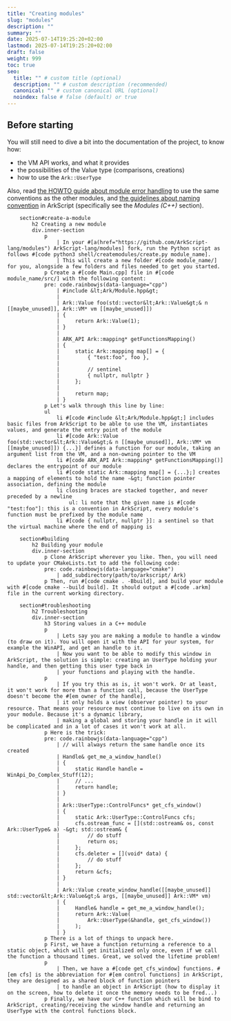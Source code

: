 ```yaml
---
title: "Creating modules"
slug: "modules"
description: ""
summary: ""
date: 2025-07-14T19:25:20+02:00
lastmod: 2025-07-14T19:25:20+02:00
draft: false
weight: 999
toc: true
seo:
  title: "" # custom title (optional)
  description: "" # custom description (recommended)
  canonical: "" # custom canonical URL (optional)
  noindex: false # false (default) or true
---
```


## Before starting

You will still need to dive a bit into the documentation of the project, to know how:
- the VM API works, and what it provides
- the possibilities of the Value type (comparisons, creations)
- how to use the `Ark::UserType`

Also, read [the HOWTO guide about module error handling](/docs/reference/module_error_handling) to use the same conventions as the other modules, and [the guidelines about naming convention](/docs/guides/naming) in ArkScript (specifically see the *Modules (C++)* section).

        section#create-a-module
            h2 Creating a new module
            div.inner-section
                p
                    | In your #[a(href="https://github.com/ArkScript-lang/modules") ArkScript-lang/modules] fork, run the Python script as follows #[code python3 shell/createmodules/create.py module_name].
                    | This will create a new folder #[code module_name/] for you, alongside a few folders and files needed to get you started.
                p Create a #[code Main.cpp] file in #[code module_name/src/] with the following content:
                pre: code.rainbowjs(data-language="cpp")
                    | #include &lt;Ark/Module.hpp&gt;
                    | 
                    | Ark::Value foo(std::vector&lt;Ark::Value&gt;& n [[maybe_unused]], Ark::VM* vm [[maybe_unused]])
                    | {
                    |     return Ark::Value(1);
                    | }
                    | 
                    | ARK_API Ark::mapping* getFunctionsMapping()
                    | {
                    |     static Ark::mapping map[] = {
                    |         { "test:foo", foo },
                    | 
                    |         // sentinel
                    |         { nullptr, nullptr }
                    |     };
                    | 
                    |     return map;
                    | }
                p Let's walk through this line by line:
                ul
                    li #[code #include &lt;Ark/Module.hpp&gt;] includes basic files from ArkScript to be able to use the VM, instantiates values, and generate the entry point of the module
                    li #[code Ark::Value foo(std::vector&lt;Ark::Value&gt;& n [[maybe_unused]], Ark::VM* vm [[maybe_unused]]) {...}] defines a function for our module, taking an argument list from the VM, and a non-owning pointer to the VM
                    li #[code ARK_API Ark::mapping* getFunctionsMapping()] declares the entrypoint of our module
                    li #[code static Ark::mapping map[] = {...};] creates a mapping of elements to hold the name -&gt; function pointer association, defining the module
                    li closing braces are stacked together, and never preceded by a newline
                        ul: li note that the given name is #[code "test:foo"]: this is a convention in ArkScript, every module's function must be prefixed by the module name
                    li #[code { nullptr, nullptr }]: a sentinel so that the virtual machine where the end of mapping is

        section#building
            h2 Building your module
            div.inner-section
                p Clone ArkScript wherever you like. Then, you will need to update your CMakeLists.txt to add the following code:
                pre: code.rainbowjs(data-language="cmake")
                    | add_subdirectory(path/to/arkscript/ Ark)
                p Then, run #[code cmake . -Bbuild], and build your module with #[code cmake --build build]. It should output a #[code .arkm] file in the current working directory.

        section#troubleshooting
            h2 Troubleshooting
            div.inner-section
                h3 Storing values in a C++ module
                p
                    | Lets say you are making a module to handle a window (to draw on it). You will open it with the API for your system, for example the WinAPI, and get an handle to it.
                    | Now you want to be able to modify this window in ArkScript, the solution is simple: creating an UserType holding your handle, and then getting this user type back in
                    | your functions and playing with the handle.
                p
                    | If you try this as is, it won't work. Or at least, it won't work for more than a function call, because the UserType doesn't become the #[em owner of the handle],
                    | it only holds a view (observer pointer) to your resource. That means your resource must continue to live on its own in your module. Because it's a dynamic library,
                    | making a global and storing your handle in it will be complicated and in a lot of cases it won't work at all.
                p Here is the trick:
                pre: code.rainbowjs(data-language="cpp")
                    | // will always return the same handle once its created
                    | Handle& get_me_a_window_handle()
                    | {
                    |     static Handle handle = WinApi_Do_Complex_Stuff(12);
                    |     // ...
                    |     return handle;
                    | }
                    |
                    | Ark::UserType::ControlFuncs* get_cfs_window()
                    | {
                    |     static Ark::UserType::ControlFuncs cfs;
                    |     cfs.ostream_func = [](std::ostream& os, const Ark::UserType& a) -&gt; std::ostream& {
                    |         // do stuff
                    |         return os;
                    |     };
                    |     cfs.deleter = [](void* data) {
                    |         // do stuff
                    |     };
                    |     return &cfs;
                    | }
                    |
                    | Ark::Value create_window_handle([[maybe_unused]] std::vector&lt;Ark::Value&gt;& args, [[maybe_unused]] Ark::VM* vm)
                    | {
                    |     Handle& handle = get_me_a_window_handle();
                    |     return Ark::Value(
                    |         Ark::UserType(&handle, get_cfs_window())
                    |     );
                    | }
                p There is a lot of things to unpack here.
                p First, we have a function returning a reference to a static object, which will get initialized only once, even if we call the function a thousand times. Great, we solved the lifetime problem!
                p
                    | Then, we have a #[code get_cfs_window] functions. #[em cfs] is the abbreviation for #[em control functions] in ArkScript, they are designed as a shared block of function pointers
                    | to handle an object in ArkScript (how to display it on the screen, how to delete it once the memory needs to be fred...)
                p Finally, we have our C++ function which will be bind to ArkScript, creating/receiving the window handle and returning an UserType with the control functions block.

